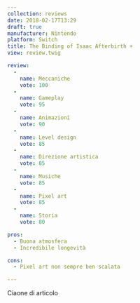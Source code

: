 ```yaml
---
collection: reviews
date: 2018-02-17T13:29
draft: true
manufacturer: Nintendo
platform: Switch
title: The Binding of Isaac Afterbirth +
view: review.twig

review:
  -
    name: Meccaniche
    vote: 100
  -
    name: Gameplay
    vote: 95
  -
    name: Animazioni
    vote: 90
  -
    name: Level design
    vote: 85
  -
    name: Direzione artistica
    vote: 85
  -
    name: Musiche
    vote: 85
  -
    name: Pixel art
    vote: 85
  -
    name: Storia
    vote: 80

pros:
  - Buona atmosfera
  - Incredibile longevità

cons:
  - Pixel art non sempre ben scalata

---
```


Ciaone di articolo
